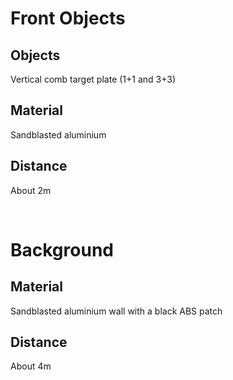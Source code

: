 # Front Objects

## Objects

Vertical comb target plate (1+1 and 3+3)

## Material

Sandblasted aluminium

## Distance

About 2m

<br>

# Background

## Material

Sandblasted aluminium wall with a black ABS patch

## Distance

About 4m
